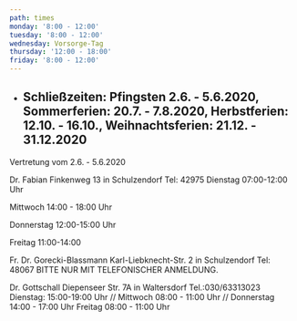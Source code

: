 ```yaml
---
path: times
monday: '8:00 - 12:00'
tuesday: '8:00 - 12:00'
wednesday: Vorsorge-Tag
thursday: '12:00 - 18:00'
friday: '8:00 - 12:00'
---
```

* ## Schließzeiten: Pfingsten 2.6. - 5.6.2020, Sommerferien: 20.7. - 7.8.2020, Herbstferien: 12.10. - 16.10., Weihnachtsferien: 21.12. - 31.12.2020

Vertretung vom 2.6. - 5.6.2020 

Dr. Fabian Finkenweg 13 in Schulzendorf Tel: 42975
 Dienstag 07:00-12:00 Uhr

 Mittwoch 14:00 - 18:00 Uhr

 Donnerstag 12:00-15:00 Uhr 

 Freitag 11:00-14:00

Fr. Dr. Gorecki-Blassmann Karl-Liebknecht-Str. 2 in Schulzendorf Tel: 48067
BITTE NUR MIT TELEFONISCHER ANMELDUNG.

Dr. Gottschall Diepenseer Str. 7A in Waltersdorf Tel.:030/63313023
Dienstag: 15:00-19:00 Uhr // Mittwoch 08:00 - 11:00 Uhr //  Donnerstag 14:00 - 17:00 Uhr
Freitag 08:00 - 11:00 Uhr
